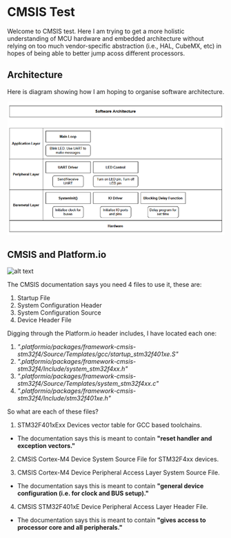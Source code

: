 # CMSIS Test

Welcome to CMSIS test. Here I am trying to get a more holistic understanding of MCU hardware and embedded architecture without relying on too much vendor-specific abstraction (i.e., HAL, CubeMX, etc) in hopes of being able to better jump acoss different processors.

## Architecture
Here is diagram showing how I am hoping to organise software architecture.

![alt text](https://github.com/elenajusto/cmsis_test/blob/main/docs/images/architecture.png "Architecture Diagram")

## CMSIS and Platform.io

![alt text](https://github.com/elenajusto/cmsis_test/blob/feature/io/docs/images/cmsis.png "CMSIS Diagram")

The CMSIS documentation says you need 4 files to use it, these are:
1. Startup File
2. System Configuration Header
3. System Configuration Source
4. Device Header File

Digging through the Platform.io header includes, I have located each one:
1. *".platformio/packages/framework-cmsis-stm32f4/Source/Templates/gcc/startup_stm32f401xe.S"*
2. *".platformio/packages/framework-cmsis-stm32f4/Include/system_stm32f4xx.h"*
3. *".platformio/packages/framework-cmsis-stm32f4/Source/Templates/system_stm32f4xx.c"*
4. *".platformio/packages/framework-cmsis-stm32f4/Include/stm32f401xe.h"*

So what are each of these files?

1. STM32F401xExx Devices vector table for GCC based toolchains. 
- The documentation says this is meant to contain **"reset handler and exception vectors."**

2. CMSIS Cortex-M4 Device System Source File for STM32F4xx devices.

3. CMSIS Cortex-M4 Device Peripheral Access Layer System Source File.
- The documentation says this is meant to contain **"general device configuration (i.e. for clock and BUS setup)."**

4. CMSIS STM32F401xE Device Peripheral Access Layer Header File.
- The documentation says this is meant to contain **"gives access to processor core and all peripherals."**
